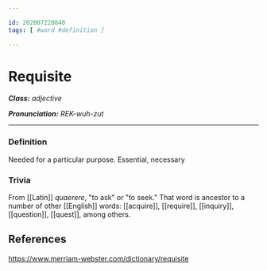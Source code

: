 ```yaml
---

id: 202007220840
tags: [ #word #definition ]

---
```


# Requisite

**_Class:_** *adjective*

**_Pronunciation:_** *REK-wuh-zut*

---

### Definition
Needed for a particular purpose.
Essential, necessary

### Trivia
From [[Latin]] *quaerere*, "to ask" or "to seek." That word is ancestor to a number of other [[English]] words: [[acquire]], [[require]], [[inquiry]], [[question]], [[quest]], among others.

## References
https://www.merriam-webster.com/dictionary/requisite